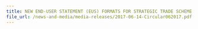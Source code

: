 ```yaml
---
title: NEW END-USER STATEMENT (EUS) FORMATS FOR STRATEGIC TRADE SCHEME (STS) BULK PERMIT AND INDIVIDUAL PERMIT
file_url: /news-and-media/media-releases/2017-06-14-Circular062017.pdf
---
```

